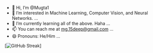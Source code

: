 - 👋 Hi, I’m @Mugta1
- 👀 I’m interested in Machine Learning, Computer Vision, and Neural Networks. ...
- 🌱 I’m currently learning all of the above. Haha ...
- 📫 You can reach me at mg.15deep@gmail.com ...
- 😄 Pronouns: He/Him ...

[![GitHub Streak](https://streak-stats.demolab.com/?Mugta1DenverCoder1)]


<!---
Mugta1/Mugta1 is a ✨ special ✨ repository because its `README.md` (this file) appears on your GitHub profile.
You can click the Preview link to take a look at your changes.
--->
